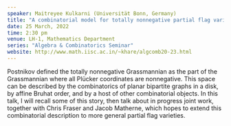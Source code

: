 ```yaml
---
speaker: Maitreyee Kulkarni (Universität Bonn, Germany)
title: "A combinatorial model for totally nonnegative partial flag varieties"
date: 25 March, 2022
time: 2:30 pm
venue: LH-1, Mathematics Department
series: "Algebra & Combinatorics Seminar"
website: http://www.math.iisc.ac.in/~khare/algcomb20-23.html
---
```


Postnikov defined the totally nonnegative Grassmannian as the part of the
Grassmannian where all Plücker coordinates are nonnegative. This space can
be described by the combinatorics of planar bipartite graphs in a disk, by
affine Bruhat order, and by a host of other combinatorial objects. In this
talk, I will recall some of this story, then talk about in progress joint work,
together with Chris Fraser and Jacob Matherne, which hopes to extend this
combinatorial description to more general partial flag varieties.
